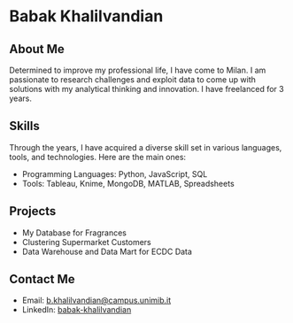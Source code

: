 # Babak Khalilvandian

## About Me

Determined to improve my professional life, I have come to Milan. I am passionate to research challenges and exploit data to come up with solutions with my analytical thinking and innovation. I have freelanced for 3 years.

## Skills

Through the years, I have acquired a diverse skill set in various languages, tools, and technologies. Here are the main ones:
* Programming Languages: Python, JavaScript, SQL
* Tools: Tableau, Knime, MongoDB, MATLAB, Spreadsheets

## Projects

* My Database for Fragrances
* Clustering Supermarket Customers
* Data Warehouse and Data Mart for ECDC Data

## Contact Me

* Email: b.khalilvandian@campus.unimib.it
* LinkedIn: [babak-khalilvandian](www.linkedin.com/in/babak-khalilvandian)

